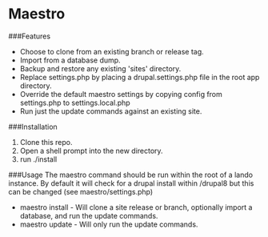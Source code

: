 # Maestro

###Features

- Choose to clone from an existing branch or release tag. 
- Import from a database dump. 
- Backup and restore any existing 'sites' directory.
- Replace settings.php by placing a drupal.settings.php file in the root app directory.
- Override the default maestro settings by copying config from settings.php to settings.local.php
- Run just the update commands against an existing site.

###Installation
 1. Clone this repo.
 2. Open a shell prompt into the new directory.
 3. run ./install 
 
 ###Usage
 The maestro command should be run within the root of a lando instance. 
 By default it will check for a drupal install within /drupal8 but this can be changed (see maestro/settings.php)
 - maestro install  - Will clone a site release or branch, optionally import a database, and run the update commands.
 - maestro update - Will only run the update commands.  